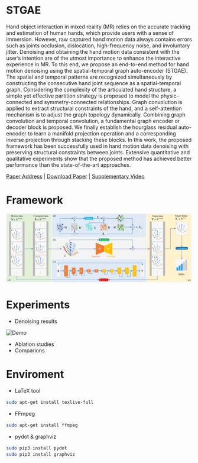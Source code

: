 # STGAE
Hand object interaction in mixed reality (MR) relies on the accurate tracking and estimation of human hands, which provide users with a sense of immersion. However, raw captured hand motion data always contains errors such as joints occlusion, dislocation, high-frequency noise, and involuntary jitter. Denoising and obtaining the hand motion data consistent with the user’s intention are of the utmost importance to enhance the interactive experience in MR. To this end, we propose an end-to-end method for hand motion denoising using the spatial-temporal graph auto-encoder (STGAE). The spatial and temporal patterns are recognized simultaneously by constructing the consecutive hand joint sequence as a spatial-temporal graph. Considering the complexity of the articulated hand structure, a simple yet effective partition strategy is proposed to model the physic-connected and symmetry-connected relationships. Graph convolution is applied to extract structural constraints of the hand, and a self-attention mechanism is to adjust the graph topology dynamically. Combining graph convolution and temporal convolution, a fundamental graph encoder or decoder block is proposed. We finally establish the hourglass residual auto-encoder to learn a manifold projection operation and a corresponding inverse projection through stacking these blocks. In this work, the proposed framework has been successfully used in hand motion data denoising with preserving structural constraints between joints. Extensive quantitative and qualitative experiments show that the proposed method has achieved better performance than the state-of-the-art approaches.

[Paper Address](https://ieeexplore.ieee.org/document/9583812) | [Download Paper](http://dro.dur.ac.uk/33610/1/33610.pdf?DDD4+DDC116+vbdv77) | [Supplementary Video](https://www.bilibili.com/video/BV1Pb4y1r7NV?spm_id_from=333.999.0.0)

# Framework

![Framework](./imgs/framework.jpg)

# Experiments
- Denoising results

![Demo](https://cdn.jsdelivr.net/gh/ZhouKanglei/jidianxia/2021-4-22/1619059824391-9-tremor_result.gif)

- Ablation studies
- Comparions



# Enviroment

- LaTeX tool

```bash
sudo apt-get install texlive-full
```

- FFmpeg

```bash
sudo apt-get install ffmpeg
```

- pydot & graphviz
```bash
sudo pip3 install pydot
sudo pip3 install graphviz
```

